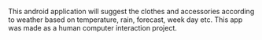 This android application will suggest the clothes and accessories according to weather based on temperature, rain, forecast, week day etc. This app was made as a human computer interaction project.
